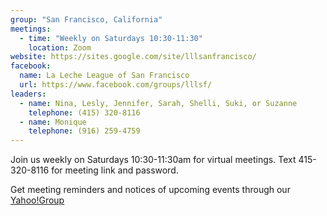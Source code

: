 ```yaml
---
group: "San Francisco, California"
meetings:
  - time: "Weekly on Saturdays 10:30-11:30"
    location: Zoom
website: https://sites.google.com/site/lllsanfrancisco/
facebook:
  name: La Leche League of San Francisco
  url: https://www.facebook.com/groups/lllsf/
leaders:
  - name: Nina, Lesly, Jennifer, Sarah, Shelli, Suki, or Suzanne 
    telephone: (415) 320-8116
  - name: Monique
    telephone: (916) 259-4759
---
```

Join us weekly on Saturdays 10:30-11:30am for virtual meetings. Text 415-320-8116 for meeting link and password.

Get meeting reminders and notices of upcoming events through our [Yahoo!Group](http://groups.yahoo.com/group/LLLSF/)